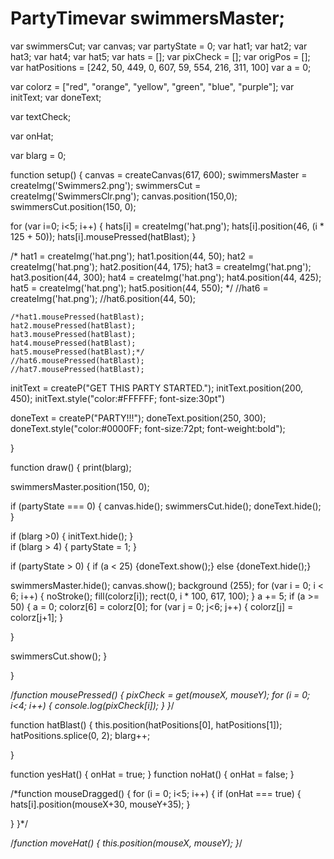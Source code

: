 # PartyTimevar swimmersMaster;
var swimmersCut;
var canvas;
var partyState = 0;
var hat1;
var hat2;
var hat3;
var hat4;
var hat5;
var hats = [];
var pixCheck = [];
var origPos = [];
var hatPositions = [242, 50, 449, 0, 607, 59, 554, 216, 311, 100]
var a = 0;

var colorz = ["red", "orange", "yellow", "green", "blue", "purple"];
var initText;
var doneText;

var textCheck;

var onHat;

var blarg = 0;

function setup() {
  canvas = createCanvas(617, 600);
  swimmersMaster = createImg('Swimmers2.png');
  swimmersCut = createImg('SwimmersClr.png');
    canvas.position(150,0);
    swimmersCut.position(150, 0);
 

  for (var i=0; i<5; i++) {
    hats[i] = createImg('hat.png');
    hats[i].position(46, (i * 125 + 50));
    hats[i].mousePressed(hatBlast);
  }

/*
  hat1 = createImg('hat.png');
  hat1.position(44, 50);
  hat2 = createImg('hat.png');
  hat2.position(44, 175);
  hat3 = createImg('hat.png');
  hat3.position(44, 300);
  hat4 = createImg('hat.png');
  hat4.position(44, 425);
  hat5 = createImg('hat.png');
  hat5.position(44, 550); */
  //hat6 = createImg('hat.png');
  //hat6.position(44, 50);
  
    /*hat1.mousePressed(hatBlast);
    hat2.mousePressed(hatBlast);
    hat3.mousePressed(hatBlast);
    hat4.mousePressed(hatBlast);
    hat5.mousePressed(hatBlast);*/
    //hat6.mousePressed(hatBlast);
    //hat7.mousePressed(hatBlast);

initText = createP("GET THIS PARTY STARTED.");
initText.position(200, 450);
initText.style("color:#FFFFFF; font-size:30pt")

doneText = createP("PARTY!!!");
doneText.position(250, 300);
doneText.style("color:#0000FF; font-size:72pt; font-weight:bold");


}

function draw() {
  print(blarg);
  
  swimmersMaster.position(150, 0);

  if (partyState === 0) {
    canvas.hide();
    swimmersCut.hide();
    doneText.hide();
  }

if (blarg >0) {
  initText.hide();
}   
if (blarg > 4) {
  partyState = 1;
}

if (partyState > 0) {
  if (a < 25) {doneText.show();}
  else {doneText.hide();}
  
  swimmersMaster.hide();
  canvas.show();
  background (255);
for (var i = 0; i < 6; i++) {
  noStroke();
  fill(colorz[i]);
  rect(0, i * 100, 617, 100);
}
a += 5;
if (a >= 50) {
  a = 0;
  colorz[6] = colorz[0];
  for (var j = 0; j<6; j++) {
    colorz[j] = colorz[j+1];
  }
  

}
  
swimmersCut.show();
}

}

/*function mousePressed() {
  pixCheck = get(mouseX, mouseY);
  for (i = 0; i<4; i++) {
    console.log(pixCheck[i]);
  }
}*/

function hatBlast() {
  this.position(hatPositions[0], hatPositions[1]);
  hatPositions.splice(0, 2);
  blarg++;
  
}

function yesHat() {
  onHat = true;
}
function noHat() {
  onHat = false;
}

/*function mouseDragged() {
  for (i = 0; i<5; i++) {
  if (onHat === true) {
    hats[i].position(mouseX+30, mouseY+35);
  }
    
  }
  }*/

/*function moveHat() {
 this.position(mouseX, mouseY);
}*/
